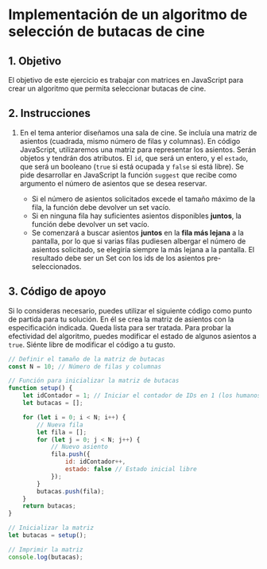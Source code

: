 Implementación de un algoritmo de selección de butacas de cine
==============================

## 1. Objetivo

El objetivo de este ejercicio es trabajar con matrices en JavaScript para crear un algoritmo que permita seleccionar butacas de cine.

## 2. Instrucciones

1. En el tema anterior diseñamos una sala de cine. Se incluía una matriz de asientos (cuadrada, mismo número de filas y columnas). En código JavaScript, utilizaremos una matriz para representar los asientos. Serán objetos y tendrán dos atributos. El ``id``, que será un entero, y el ``estado``, que será un booleano (``true`` si está ocupada y ``false`` si está libre). Se pide desarrollar en JavaScript la función ``suggest`` que recibe como argumento el número de asientos que se desea reservar.

    - Si el número de asientos solicitados excede el tamaño máximo de la fila, la función debe devolver un set vacío.
    - Si en ninguna fila hay suficientes asientos disponibles **juntos**, la función debe devolver un set vacío.
    - Se comenzará a buscar asientos **juntos** en la **fila más lejana** a la pantalla, por lo que si varias filas pudiesen albergar el número de asientos solicitado, se elegiría siempre la más lejana a la pantalla. El resultado debe ser un Set con los ids de los asientos pre-seleccionados.

## 3. Código de apoyo

Si lo consideras necesario, puedes utilizar el siguiente código como punto de partida para tu solución. En él se crea la matriz de asientos con la especificación indicada. Queda lista para ser tratada.
Para probar la efectividad del algoritmo, puedes modificar el estado de algunos asientos a ``true``.
Siénte libre de modificar el código a tu gusto.

```javascript
// Definir el tamaño de la matriz de butacas
const N = 10; // Número de filas y columnas

// Función para inicializar la matriz de butacas
function setup() {
    let idContador = 1; // Iniciar el contador de IDs en 1 (los humanos no empezamos a contar desde 0)
    let butacas = [];

    for (let i = 0; i < N; i++) {
        // Nueva fila
        let fila = [];
        for (let j = 0; j < N; j++) {
            // Nuevo asiento
            fila.push({
                id: idContador++,
                estado: false // Estado inicial libre
            });
        }
        butacas.push(fila);
    }
    return butacas;
}

// Inicializar la matriz
let butacas = setup();

// Imprimir la matriz
console.log(butacas);
```



